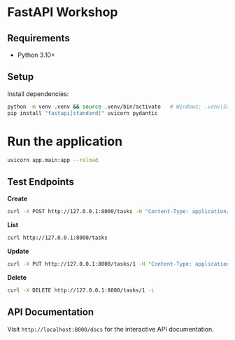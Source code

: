 # FastAPI Workshop

## Requirements
- Python 3.10+

## Setup
Install dependencies:

```bash
python -m venv .venv && source .venv/bin/activate   # Windows: .venv\Scripts\activate
pip install "fastapi[standard]" uvicorn pydantic
```

# Run the application
```bash
uvicorn app.main:app --reload
```

## Test Endpoints
**Create**
```bash
curl -X POST http://127.0.0.1:8000/tasks -H "Content-Type: application/json" -d '{"title":"win hackathon"}'
```

**List**
```bash
curl http://127.0.0.1:8000/tasks
```

**Update**
```bash
curl -X PUT http://127.0.0.1:8000/tasks/1 -H "Content-Type: application/json" -d '{"title":"ship MVP","done":true}'
```

**Delete**
```bash
curl -X DELETE http://127.0.0.1:8000/tasks/1 -i
```

## API Documentation
Visit `http://localhost:8000/docs` for the interactive API documentation.